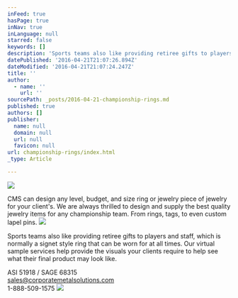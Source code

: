 ```yaml
---
inFeed: true
hasPage: true
inNav: true
inLanguage: null
starred: false
keywords: []
description: 'Sports teams also like providing retiree gifts to players and staff, which is normally a signet style ring that can be worn for at all times. Our virtual sample services help provide the visuals your clients require to help see what their final product may look like.'
datePublished: '2016-04-21T21:07:26.894Z'
dateModified: '2016-04-21T21:07:24.247Z'
title: ''
author:
  - name: ''
    url: ''
sourcePath: _posts/2016-04-21-championship-rings.md
published: true
authors: []
publisher:
  name: null
  domain: null
  url: null
  favicon: null
url: championship-rings/index.html
_type: Article

---
```

![](https://s3-us-west-2.amazonaws.com/the-grid-img/p/1b3fdea6bc73b7fc7d833af10475497a97e6ddae.jpg)

CMS can design any level, budget, and size ring or jewelry piece of jewelry for your client's. We are always thrilled to design and supply the best quality jewelry items for any championship team. From rings, tags, to even custom lapel pins.
![](https://s3-us-west-2.amazonaws.com/the-grid-img/p/7ceb9460df7bde4d54e178c85438d2b3f78743d8.jpg)

Sports teams also like providing retiree gifts to players and staff, which is normally a signet style ring that can be worn for at all times. Our virtual sample services help provide the visuals your clients require to help see what their final product may look like.

ASI 51918 / SAGE 68315  
sales@corporatemetalsolutions.com  
1-888-509-1575
![](https://s3-us-west-2.amazonaws.com/the-grid-img/p/2c583047379bcef9faed6b22c3c510f2c451f3b9.jpg)